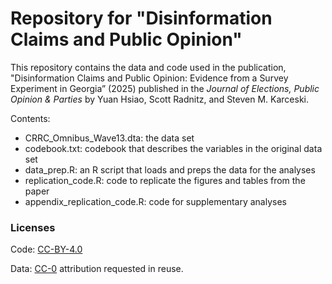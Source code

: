 # Repository for "Disinformation Claims and Public Opinion"

This repository contains the data and code used in the publication, "Disinformation Claims and Public Opinion: Evidence from a Survey Experiment in Georgia” (2025) published in the *Journal of Elections, Public Opinion &amp; Parties* by Yuan Hsiao, Scott Radnitz, and Steven M. Karceski. 

Contents: 

- CRRC_Omnibus_Wave13.dta: the data set
- codebook.txt: codebook that describes the variables in the original data set
- data_prep.R: an R script that loads and preps the data for the analyses
- replication_code.R: code to replicate the figures and tables from the paper
- appendix_replication_code.R: code for supplementary analyses

### Licenses

Code: [CC-BY-4.0](https://creativecommons.org/licenses/by/4.0/)

Data: [CC-0](http://creativecommons.org/publicdomain/zero/1.0/) attribution requested in reuse.
